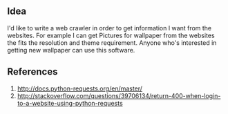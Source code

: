 ## Idea
I'd like to write a web crawler in order to get information I want from the websites. For example I can get Pictures for wallpaper from the websites the fits the resolution and theme requirement. Anyone who's interested in getting new wallpaper can use this software.

## References
1. http://docs.python-requests.org/en/master/
2. http://stackoverflow.com/questions/39706134/return-400-when-login-to-a-website-using-python-requests